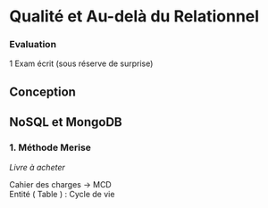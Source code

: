# Qualité et Au-delà du Relationnel

### Evaluation 

1 Exam écrit (sous réserve de surprise)

## Conception

## NoSQL et MongoDB

### 1. Méthode Merise
*Livre à acheter*

Cahier des charges -> MCD  
Entité ( Table ) : Cycle de vie